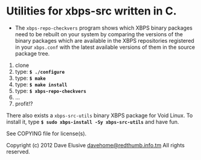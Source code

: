 # Utilities for xbps-src written in C.

* The `xbps-repo-checkvers` program shows which XBPS binary packages need to be
  rebuilt on your system by comparing the versions of the binary packages which
  are available in the XBPS repositories registered in your `xbps.conf` with the
  latest available versions of them in the source package tree.

1. clone
2. type: **`$ ./configure`**
3. type: **`$ make`**
4. type: **`$ make install`**
5. type: **`$ xbps-repo-checkvers`**
6. ...
7. profit!?

There also exists a `xbps-src-utils` binary XBPS package for Void Linux. To
install it, type **`$ sudo xbps-install -Sy xbps-src-utils`** and have fun.

See COPYING file for license(s).

Copyright (c) 2012 Dave Elusive <davehome@redthumb.info.tm>
All rights reserved.

